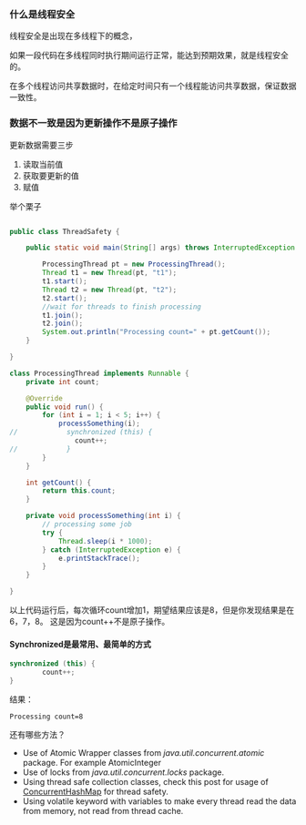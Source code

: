 ### 什么是线程安全

线程安全是出现在多线程下的概念，

如果一段代码在多线程同时执行期间运行正常，能达到预期效果，就是线程安全的。

在多个线程访问共享数据时，在给定时间只有一个线程能访问共享数据，保证数据一致性。



### 数据不一致是因为更新操作不是原子操作

更新数据需要三步

1. 读取当前值
2. 获取要更新的值
3. 赋值



举个栗子

```java

public class ThreadSafety {

    public static void main(String[] args) throws InterruptedException {

        ProcessingThread pt = new ProcessingThread();
        Thread t1 = new Thread(pt, "t1");
        t1.start();
        Thread t2 = new Thread(pt, "t2");
        t2.start();
        //wait for threads to finish processing
        t1.join();
        t2.join();
        System.out.println("Processing count=" + pt.getCount());
    }

}

class ProcessingThread implements Runnable {
    private int count;

    @Override
    public void run() {
        for (int i = 1; i < 5; i++) {
            processSomething(i);
//            synchronized (this) {
                count++;
//            }
        }
    }

    int getCount() {
        return this.count;
    }

    private void processSomething(int i) {
        // processing some job
        try {
            Thread.sleep(i * 1000);
        } catch (InterruptedException e) {
            e.printStackTrace();
        }
    }

}
```

以上代码运行后，每次循环count增加1，期望结果应该是8，但是你发现结果是在6，7，8。 这是因为count++不是原子操作。



#### Synchronized是最常用、最简单的方式

```java
synchronized (this) {
		count++;
}
```

结果：

```
Processing count=8
```



还有哪些方法？

- Use of Atomic Wrapper classes from *java.util.concurrent.atomic* package. For example AtomicInteger
- Use of locks from *java.util.concurrent.locks* package.
- Using thread safe collection classes, check this post for usage of [ConcurrentHashMap](https://www.journaldev.com/122/concurrenthashmap-in-java) for thread safety.
- Using volatile keyword with variables to make every thread read the data from memory, not read from thread cache.


